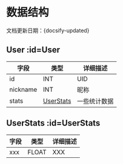 # 数据结构

文档更新日期：{docsify-updated}

## User :id=User

| 字段 | 类型 | 详细描述 |
| -- | -- | -- |
| id | INT | UID |
| nickname | INT | 昵称 |
| stats | [UserStats](#/structs?id=userstats ':ignore') | 一些统计数据 |

## UserStats :id=UserStats

| 字段 | 类型 | 详细描述 |
| -- | -- | -- |
| xxx | FLOAT | XXX |
